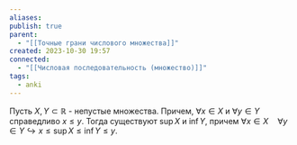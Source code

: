 ```yaml
---
aliases: 
publish: true
parent:
  - "[[Точные грани числового множества]]"
created: 2023-10-30 19:57
connected:
  - "[[Числовая последовательность (множество)]]"
tags:
  - anki
---
```


Пусть $X, Y \subset \mathbb{R}$ - непустые множества. Причем, $\forall x \in X$ и $\forall y \in Y$ справедливо $x \leq y$. Тогда существуют $\sup X$ и $\inf Y$, причем $\forall x \in X\quad \forall y \in Y \hookrightarrow x \leq \sup X \leq \inf Y \leq y$.


















